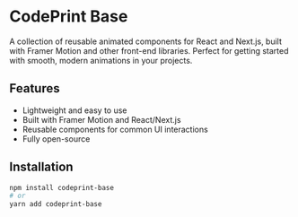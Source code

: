 # CodePrint Base

A collection of reusable animated components for React and Next.js, built with Framer Motion and other front-end libraries. Perfect for getting started with smooth, modern animations in your projects.

## Features

- Lightweight and easy to use
- Built with Framer Motion and React/Next.js
- Reusable components for common UI interactions
- Fully open-source

## Installation

```bash
npm install codeprint-base
# or
yarn add codeprint-base
```
